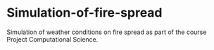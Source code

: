 # Simulation-of-fire-spread
Simulation of weather conditions on fire spread as part of the course Project Computational Science.
